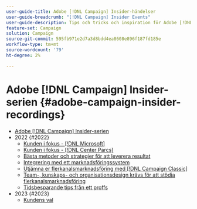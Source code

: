 ```yaml
---
user-guide-title: Adobe [!DNL Campaign] Insider-händelser
user-guide-breadcrumb: "[!DNL Campaign] Insider Events"
user-guide-description: Tips och tricks och inspiration för Adobe [!DNL Campaign] för att utveckla strategier för flerkanalsmarknadsföring, höja kompetensen hos yrkesverksamma inom teammarknadsföring och hjälpa organisationer att lansera mer avancerade strategier för flerkanalsmarknadsföring.
feature-set: Campaign
solution: Campaign
source-git-commit: 595fb971e2d7a3d8bdd4ea8608e896f187fd185e
workflow-type: tm+mt
source-wordcount: '79'
ht-degree: 2%

---
```



# Adobe [!DNL Campaign] Insider-serien {#adobe-campaign-insider-recordings}

+ [Adobe [!DNL Campaign] Insider-serien](overview.md)
+ 2022 {#2022}
   + [Kunden i fokus - [!DNL Microsoft]](2022/microsoft.md)
   + [Kunden i fokus - [!DNL Center Parcs]](2022/center-parcs.md)
   + [Bästa metoder och strategier för att leverera resultat](2022/deliverability-best-practices.md)
   + [Integrering med ett marknadsföringssystem](2022/integrations.md)
   + [Utjämna er flerkanalsmarknadsföring med [!DNL Campaign Classic]](2022/cross-channel.md)
   + [Team-, kunskaps- och organisationsdesign krävs för att stödja flerkanalsmarknadsföring](2022/team-skills-org-design.md)
   + [Tidsbesparande tips från ett proffs](2022/tips.md)
+ 2023 {#2023}
   + [Kundens val](2023/customer-spotlight-center-parcs.md)